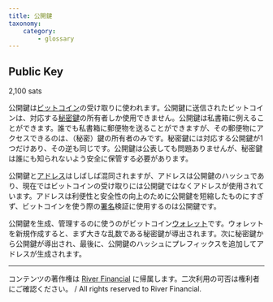 ```yaml
---
title: 公開鍵
taxonomy:
    category:
        - glossary
---
```


## Public Key
2,100 sats

公開鍵は[ビットコイン](https://lostinbitcoin.sakuraweb.com/glossary/bitcoin/)の受け取りに使われます。公開鍵に送信されたビットコインは、対応する[秘密鍵](https://lostinbitcoin.sakuraweb.com/glossary/private_key/)の所有者しか使用できません。公開鍵は私書箱に例えることができます。誰でも私書箱に郵便物を送ることができますが、その郵便物にアクセスできるのは、（秘密）鍵の所有者のみです。秘密鍵には対応する公開鍵が1つだけあり、その逆も同じです。公開鍵は公表しても問題ありませんが、秘密鍵は誰にも知られないよう安全に保管する必要があります。

公開鍵と[アドレス](https://lostinbitcoin.sakuraweb.com/glossary/address/)はしばしば混同されますが、アドレスは公開鍵のハッシュであり、現在ではビットコインの受け取りには公開鍵ではなくアドレスが使用されています。アドレスは利便性と安全性の向上のために公開鍵を短縮したものにすぎず、ビットコインを使う際の[署名](https://lostinbitcoin.sakuraweb.com/glossary/signature/)検証に使用するのは公開鍵です。

公開鍵を生成、管理するのに使うのがビットコイン[ウォレット](https://lostinbitcoin.sakuraweb.com/glossary/wallet/)です。ウォレットを新規作成すると、まず大きな乱数である秘密鍵が導出されます。次に秘密鍵から公開鍵が導出され、最後に、公開鍵のハッシュにプレフィックスを追加してアドレスが生成されます。

---
コンテンツの著作権は [River Financial](https://river.com/) に帰属します。二次利用の可否は権利者にご確認ください。 / All rights reserved to River Financial.
